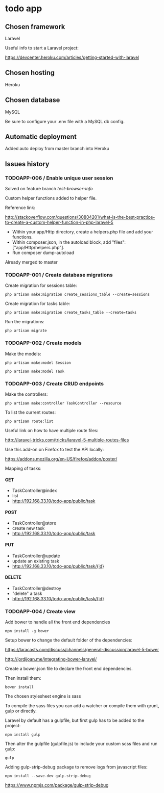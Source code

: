 # todo app

## Chosen framework

Laravel

Useful info to start a Laravel project:

https://devcenter.heroku.com/articles/getting-started-with-laravel

## Chosen hosting

Heroku

## Chosen database

MySQL

Be sure to configure your .env file with a MySQL db config.

## Automatic deployment

Added auto deploy from master branch into Heroku

## Issues history

### TODOAPP-006 / Enable unique user session
 
Solved on feature branch *test-browser-info*

Custom helper functions added to helper file.

Reference link:

http://stackoverflow.com/questions/30804201/what-is-the-best-practice-to-create-a-custom-helper-function-in-php-laravel-5

- Within your app/Http directory, create a helpers.php file and add your functions.
- Within composer.json, in the autoload block, add "files": ["app/Http/helpers.php"].
- Run composer dump-autoload

Already merged to master

### TODOAPP-001 / Create database migrations

Create migration for sessions table:

```
php artisan make:migration create_sessions_table --create=sessions
```

Create migration for tasks table:

```
php artisan make:migration create_tasks_table --create=tasks
```

Run the migrations:

```
php artisan migrate
```

### TODOAPP-002 / Create models

Make the models:

```
php artisan make:model Session
```

```
php artisan make:model Task
```

### TODOAPP-003 / Create CRUD endpoints

Make the controllers:

```
php artisan make:controller TaskController --resource
```

To list the current routes:

```
php artisan route:list
```

Useful link on how to have multiple route files:

http://laravel-tricks.com/tricks/laravel-5-multiple-routes-files

Use this add-on on Firefox to test the API locally:

https://addons.mozilla.org/en-US/firefox/addon/poster/

Mapping of tasks:

#### GET
- TaskController@index
- list
- http://192.168.33.10/todo-app/public/task

#### POST
- TaskController@store
- create new task
- http://192.168.33.10/todo-app/public/task

#### PUT
- TaskController@update
- update an existing task
- http://192.168.33.10/todo-app/public/task/{id}

#### DELETE
- TaskController@destroy
- "delete" a task
- http://192.168.33.10/todo-app/public/task/{id}

### TODOAPP-004 / Create view

Add bower to handle all the front end dependencies

```
npm install -g bower
```

Setup bower to change the default folder of the dependencies:

https://laracasts.com/discuss/channels/general-discussion/laravel-5-bower

http://jordijoan.me/integrating-bower-laravel/

Create a bower.json file to declare the front end dependencies.

Then install them:

```
bower install
```

The chosen stylesheet engine is sass

To compile the sass files you can add a watcher or compile them with grunt, gulp or directly.

Laravel by default has a gulpfile, but first gulp has to be added to the project:

```
npm install gulp
```

Then alter the gulpfile (gulpfile.js) to include your custom scss files and run gulp:

```
gulp
```

Adding gulp-strip-debug package to remove logs from javascript files:

```
npm install --save-dev gulp-strip-debug
```

https://www.npmjs.com/package/gulp-strip-debug


